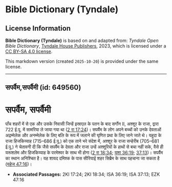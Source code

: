 # Bible Dictionary (Tyndale)

## License Information

**Bible Dictionary (Tyndale)** is based on and adapted from: _Tyndale Open Bible Dictionary_, [Tyndale House Publishers](https://tyndaleopenresources.com/), 2023, which is licensed under a [CC BY-SA 4.0 license](https://creativecommons.org/licenses/by-sa/4.0/legalcode.en).

This markdown version (created `2025-10-20`) is provided under the same license.



--------------------------------

## सपर्वैम,सपर्वैमी (id: 649560)

सपर्वैम, सपर्वैमी
=================

पाँच शहरों में से एक और उसके निवासी जिन्हें इस्राएल के पतन के बाद सर्गोन II, अश्शूर के राजा, द्वारा 722 ई.पू. में सामरिया ले जाया गया था ([2 रा 17:24](https://ref.ly/2Kgs17:24))। सपर्वैम के लोग अपने बच्चों को उनके देवताओं अद्रम्मेलेक और अनम्मेलेक के लिए बलि के रूप में जलाने की घृणित प्रथा के लिए जाने जाते थे। यहूदा के राजा हिजकिय्याह (715–686 ई.पू.) को एक ताने भरे संदेश में, अश्शूर के राजा सन्हेरीब (705–681 ई.पू.) ने चेतावनी दी कि जैसे सपर्वैम के देवता और राजा उन्हें अश्शूरियों के हाथों से बचा नहीं सके, वैसे ही यरूशलेम और हिजकिय्याह के परमेश्वर के साथ भी होगा ([2 रा 18:34](https://ref.ly/2Kgs18:34); [यशा 36:19](https://ref.ly/Isa36:19); [37:13](https://ref.ly/Isa37:13))। सपर्वैम का स्थान अनिश्चित है। यह शायद दमिश्क के पास सीरियाई शहर सिब्रैम के साथ पहचाना जा सकता है ([यहेज 47:16](https://ref.ly/Ezek47:16))।

* **Associated Passages:** 2KI 17:24; 2KI 18:34; ISA 36:19; ISA 37:13; EZK 47:16

